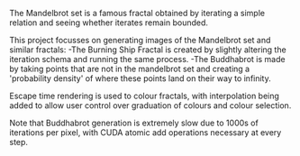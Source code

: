 The Mandelbrot set is a famous fractal obtained by iterating a simple relation and seeing whether iterates remain bounded.

This project focusses on generating images of the Mandelbrot set and similar fractals:
-The Burning Ship Fractal is created by slightly altering the iteration schema and running the same process.
-The Buddhabrot is made by taking points that are not in the mandelbrot set and creating a 'probability density' of where these points land on their way to infinity.

Escape time rendering is used to colour fractals, with interpolation being added to allow user control over graduation of colours and colour selection.

Note that Buddhabrot generation is extremely slow due to 1000s of iterations per pixel, with CUDA atomic add operations necessary at every step.
